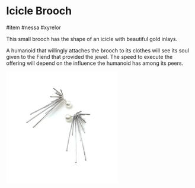 # Icicle Brooch

\#item #nessa #xyrelor 

This small brooch has the shape of an icicle with beautiful gold inlays.

A humanoid that willingly attaches the brooch to its clothes will see its soul given to the Fiend that provided the jewel. The speed to execute the offering will depend on the influence the humanoid has among its peers.

![IMG_0380_300x.webp.webp](..\Images\IMG_0380_300x.webp.webp)
